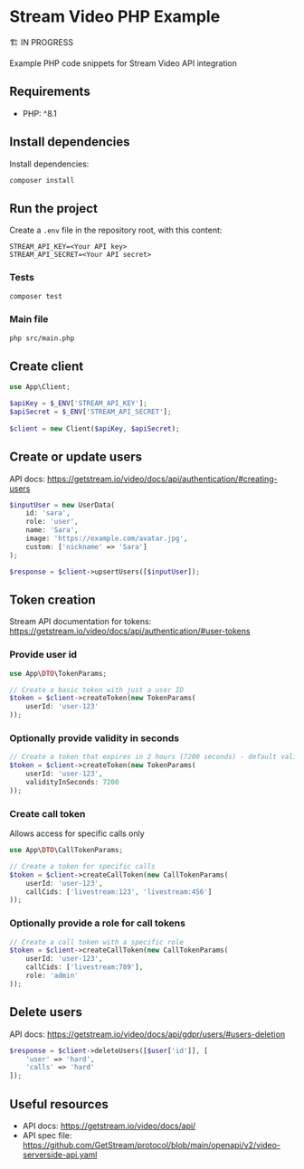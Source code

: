 # Stream Video PHP Example

🏗️ IN PROGRESS

Example PHP code snippets for Stream Video API integration

## Requirements

- PHP: ^8.1

## Install dependencies

Install dependencies:
```bash
composer install
```

## Run the project

Create a `.env` file in the repository root, with this content:

```
STREAM_API_KEY=<Your API key>
STREAM_API_SECRET=<Your API secret>
```

### Tests

```bash
composer test
```

### Main file

```bash
php src/main.php
```

## Create client

```php
use App\Client;

$apiKey = $_ENV['STREAM_API_KEY'];
$apiSecret = $_ENV['STREAM_API_SECRET'];
    
$client = new Client($apiKey, $apiSecret);
```

## Create or update users

API docs: https://getstream.io/video/docs/api/authentication/#creating-users

```php
$inputUser = new UserData(
    id: 'sara',
    role: 'user',
    name: 'Sara',
    image: 'https://example.com/avatar.jpg',
    custom: ['nickname' => 'Sara']
);

$response = $client->upsertUsers([$inputUser]);
```

## Token creation

Stream API documentation for tokens: https://getstream.io/video/docs/api/authentication/#user-tokens

### Provide user id

```php
use App\DTO\TokenParams;

// Create a basic token with just a user ID
$token = $client->createToken(new TokenParams(
    userId: 'user-123'
));
```

### Optionally provide validity in seconds

```php
// Create a token that expires in 2 hours (7200 seconds) - default validity is 1 hour
$token = $client->createToken(new TokenParams(
    userId: 'user-123',
    validityInSeconds: 7200
));
```

### Create call token

Allows access for specific calls only

```php
use App\DTO\CallTokenParams;

// Create a token for specific calls
$token = $client->createCallToken(new CallTokenParams(
    userId: 'user-123',
    callCids: ['livestream:123', 'livestream:456']
));
```

### Optionally provide a role for call tokens

```php
// Create a call token with a specific role
$token = $client->createCallToken(new CallTokenParams(
    userId: 'user-123',
    callCids: ['livestream:789'],
    role: 'admin'
));
```

## Delete users

API docs: https://getstream.io/video/docs/api/gdpr/users/#users-deletion

```php
$response = $client->deleteUsers([$user['id']], [
    'user' => 'hard',
    'calls' => 'hard'
]);
```

## Useful resources

- API docs: https://getstream.io/video/docs/api/
- API spec file: https://github.com/GetStream/protocol/blob/main/openapi/v2/video-serverside-api.yaml